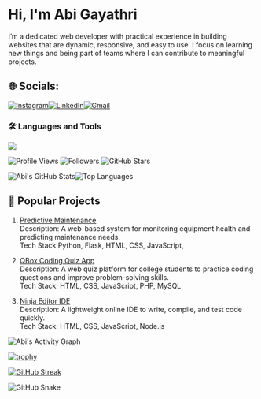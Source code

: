 # Hi, I'm Abi Gayathri 
I’m a dedicated web developer with practical experience in building websites that are dynamic, responsive, and easy to use.
I focus on learning new things and being part of teams where I can contribute to meaningful projects.


## 🌐 Socials:
[![Instagram](https://img.shields.io/badge/Instagram-%23E4405F.svg?style=flat-square&logo=instagram&logoColor=white)](https://www.instagram.com/ab_biie._/)[![LinkedIn](https://img.shields.io/badge/LinkedIn-%230077B5.svg?style=flat-square&logo=linkedin&logoColor=white)](https://www.linkedin.com/in/abi-gayathri-pavalathrowvathan-a555472a3/)[![Gmail](https://img.shields.io/badge/Gmail-abigayathri23@gmail.com-DB4437?style=flat-square&logo=gmail&logoColor=white)](mailto:abigayathri23@gmail.com)



### 🛠️ Languages and Tools
<p align="left">
  <img src="https://skillicons.dev/icons?i=html,css,js,react,php,mysql,python,java,git,github,vscode" />
</p>


![Profile Views](https://komarev.com/ghpvc/?username=abigayathri23&color=ff69b4&style=flat-square) ![Followers](https://img.shields.io/github/followers/abigayathri23?color=ff69b4&label=Followers&style=flat-square) ![GitHub Stars](https://img.shields.io/github/stars/abigayathri23?color=ff69b4&label=Stars&style=flat-square)




![Abi's GitHub Stats](https://github-readme-stats.vercel.app/api?username=abigayathri23&show_icons=true&count_private=true&include_all_commits=true&theme=radical)![Top Languages](https://github-readme-stats.vercel.app/api/top-langs/?username=abigayathri23&layout=compact&hide=html,css&theme=radical)

## 🚀 Popular Projects

1. [Predictive Maintenance](https://github.com/abigayathri23/Predictive-Maintanace)  
Description: A web-based system for monitoring equipment health and predicting maintenance needs.  
Tech Stack:Python, Flask, HTML, CSS, JavaScript,

2. [QBox Coding Quiz App](https://github.com/abigayathri23/QBox)  
Description: A web quiz platform for college students to practice coding questions and improve problem-solving skills.  
Tech Stack: HTML, CSS, JavaScript, PHP, MySQL  

 3. [Ninja Editor IDE](https://github.com/Srihari-Prasath/Ninja-Editor-IDE)  
Description: A lightweight online IDE to write, compile, and test code quickly.  
Tech Stack: HTML, CSS, JavaScript, Node.js  




![Abi's Activity Graph](https://github-readme-activity-graph.vercel.app/graph?username=abigayathri23&theme=tokyo-night)

<!-- Trophy (from github-profile-trophy) -->
[![trophy](https://github-profile-trophy.vercel.app/?username=abigayathri23&theme=onedark&margin-w=10&margin-h=10&no-bg=true&no-frame=true)](https://github.com/ryo-ma/github-profile-trophy)

<!-- Streak stats (from github-readme-streak-stats) -->
[![GitHub Streak](https://github-readme-streak-stats.herokuapp.com?user=YOUR_GITHUB_USERNAME&theme=dark)](https://git.io/streak-stats)


![GitHub Snake](https://raw.githubusercontent.com/YOUR_USERNAME/YOUR_REPO/main/output/github-contribution-grid-snake.svg)


